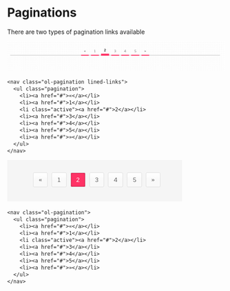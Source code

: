 # Paginations

There are two types of pagination links available

![](../.gitbook/assets/pl-1.png)

```text
<nav class="ol-pagination lined-links">
  <ul class="pagination">
    <li><a href="#">«</a></li>
    <li><a href="#">1</a></li>
    <li class="active"><a href="#">2</a></li>
    <li><a href="#">3</a></li>
    <li><a href="#">4</a></li>
    <li><a href="#">5</a></li>
    <li><a href="#">»</a></li>
  </ul>
</nav>
```

![](../.gitbook/assets/pl-2.png)

```text
<nav class="ol-pagination">
  <ul class="pagination">
    <li><a href="#">«</a></li>
    <li><a href="#">1</a></li>
    <li class="active"><a href="#">2</a></li>
    <li><a href="#">3</a></li>
    <li><a href="#">4</a></li>
    <li><a href="#">5</a></li>
    <li><a href="#">»</a></li>
  </ul>
</nav>
```

